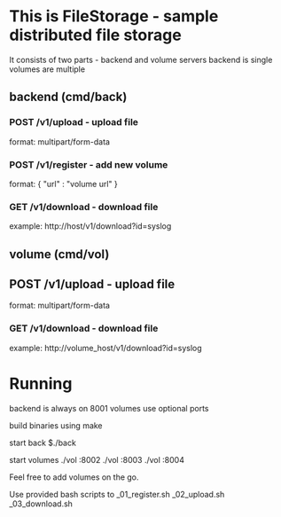 # This is FileStorage - sample distributed file storage

It consists of two parts - backend and volume servers
backend is single
volumes are multiple

## backend (cmd/back)

### POST /v1/upload - upload file
format: multipart/form-data

### POST /v1/register - add new volume
format: { "url" : "volume url" }

### GET /v1/download - download file
example: http://host/v1/download?id=syslog

## volume (cmd/vol)

## POST /v1/upload - upload file
format: multipart/form-data

### GET /v1/download - download file
example: http://volume_host/v1/download?id=syslog

# Running
backend is always on 8001
volumes use optional ports

build binaries using make

start back
$./back

start volumes
./vol :8002
./vol :8003
./vol :8004

Feel free to add volumes on the go.

Use provided bash scripts to
_01_register.sh
_02_upload.sh  
_03_download.sh
